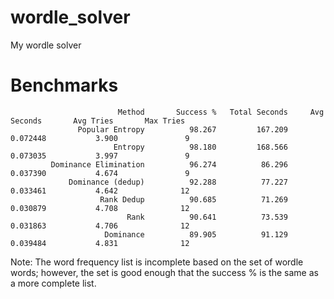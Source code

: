 # wordle_solver
My wordle solver


# Benchmarks
```
                        Method       Success %   Total Seconds     Avg Seconds       Avg Tries       Max Tries
               Popular Entropy          98.267         167.209        0.072448           3.900               9
                       Entropy          98.180         168.566        0.073035           3.997               9
         Dominance Elimination          96.274          86.296        0.037390           4.674               9
             Dominance (dedup)          92.288          77.227        0.033461           4.642              12
                    Rank Dedup          90.685          71.269        0.030879           4.708              12
                          Rank          90.641          73.539        0.031863           4.706              12
                     Dominance          89.905          91.129        0.039484           4.831              12
```

Note:
The word frequency list is incomplete based on the set of wordle words; however, the set is good enough that the
success % is the same as a more complete list.